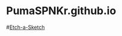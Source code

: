 # PumaSPNKr.github.io
#<a href="https://github.com/PumaSPNKr/PumaSPNKr.github.io/tree/main/Etch-a-Sketch">Etch-a-Sketch</a>
